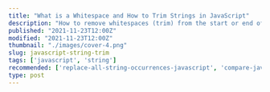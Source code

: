 ```yaml
---
title: "What is a Whitespace and How to Trim Strings in JavaScript"
description: "How to remove whitespaces (trim) from the start or end of strings in JavaScript."
published: "2021-11-23T12:00Z"
modified: "2021-11-23T12:00Z"
thumbnail: "./images/cover-4.png"
slug: javascript-string-trim
tags: ['javascript', 'string']
recommended: ['replace-all-string-occurrences-javascript', 'compare-javascript-strings']
type: post
---
```


